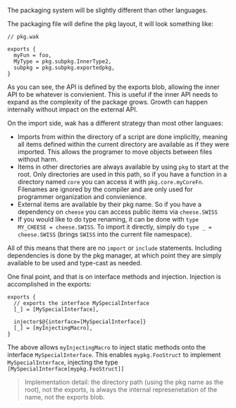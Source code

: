 The packaging system will be slightly different than other languages.

The packaging file will define the pkg layout, it will look something like:

```
// pkg.wak

exports {
  myFun = foo,
  MyType = pkg.subpkg.InnerType2,
  subpkg = pkg.subpkg.exportedpkg,
}
```

As you can see, the API is defined by the exports blob, allowing the inner API to be whatever is convienient.
This is useful if the inner API needs to expand as the complexity of the package grows. Growth can happen
internally without impact on the external API.

On the import side, wak has a different strategy than most other languaes:

- Imports from within the directory of a script are done implicitly, meaning all items defined within the current directory
  are available as if they were imported. This allows the programer to move objects between files without harm.
- Items in other directories are always available by using `pkg` to start at the root. Only directories are used in this
  path, so if you have a function in a directory named `core` you can access it with `pkg.core.myCoreFn`. Filenames are
  ignored by the compiler and are only used for programmer organization and convienience. 
- External items are available by their pkg name. So if you have a dependency on `cheese` you can access public
  items via `cheese.SWISS`
- If you would like to do type renaming, it can be done with `type MY_CHEESE = cheese.SWISS`. To import it directly,
  simply do `type _ = cheese.SWISS` (brings `SWISS` into the current file namespace).

All of this means that there are no `import` or `include` statements. Including dependencies is done by the pkg
manager, at which point they are simply available to be used and type-cast as needed.

One final point, and that is on interface methods and injection. Injection is accomplished in the exports:

```
exports {
  // exports the interface MySpecialInterface
  [_] = [MySpecialInterface],
  
  injector$@{interface=[MySpecialInterface]}
  [_] = [myInjectingMacro],
}
```

The above allows `myInjectingMacro` to inject static methods onto the interface `MySpecialInterface`.
This enables `mypkg.FooStruct` to implement `MySpecialInterface`, injecting the type `[MySpecialInterface[mypkg.FooStruct]]`

> Implementation detail: the directory path (using the pkg name as the root), not the exports, is always the 
> internal represenetation of the name, not the exports blob.
